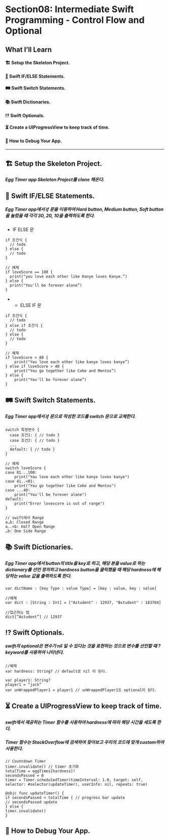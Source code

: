 Section08: Intermediate Swift Programming - Control Flow and Optional
===
What I’ll Learn
---
#### 🏗 Setup the Skeleton Project.
#### 🤔 Swift IF/ELSE Statements.
#### 🛤 Swift Switch Statements.
#### 📚 Swift Dictionaries.
#### ⁉️ Swift Optionals.
#### ⏳ Create a UIProgressView to keep track of time.
#### 🐞 How to Debug Your App.
***

## 🏗 Setup the Skeleton Project.
##### Egg Timer app Skeleton Project를 clone 해온다.


## 🤔 Swift IF/ELSE Statements.
##### Egg Timer app에서 if 문을 이용하여 Hard button, Medium button, Soft button을 눌렀을 때 각각 30, 20, 10을 출력하도록 한다.
* IF ELSE 문
```
if 조건식 {
  // todo
} else {
  // todo
}

// 예제
if loveScore == 100 {
  print("you love each other like Kanye loves Kanye.”)
} else { 
  print("You'll be forever alone”)
}
```

* - ELSE IF 문
```
if 조건식 {
  // todo
} else if 조건식 {
  // todo
} else {
  // todo
}

// 예제
if loveScore > 80 {
    print("You love each other like kanye loves kanye”)
} else if loveScore > 40 {
    print("You go together like Coke and Mentos”)
} else {
    print("You'll be forever alone”)
}
```


## 🛤 Swift Switch Statements.
##### Egg Timer app에서 if 문으로 작성한 코드를 switch 문으로 교체한다.
```
switch 특정변수 {
  case 조건1: { // todo }
  case 조건2: { // todo }
  ...
  default: { // todo }
}

// 예제
switch loveScore {
case 81...100:
    print("You love each other like kanye loves kanye")
case 41..<81:
    print("You go together like Coke and Mentos")
case ...40:
    print("You'll be forever alone")
default:
    print("Error lovescore is out of range")
}

// swift에서 Range
a…b: Closed Range
a..<b: Half Open Range
…b: One Side Range
```


## 📚 Swift Dictionaries.
##### Egg Timer app에서 button의 title을 key로 하고, 해당 분을 value로 하는 dictionary를 선언 정의하고 hardness button을 클릭했을 때 해당 hardness에 해당하는 value 값을 출력하도록 한다.

```
var dictName : [key Type : value Type] = [key : value, key : value]

//예제
var dict : [String : Int] = ["Astudent" : 12937, "Bstudent" : 183784]

//접근하는 법
dict[“Astudent”] // 12937
```

## ⁉️ Swift Optionals.
##### swift의 optional은 변수가 nil 일 수 있다는 것을 표현하는 것으로 변수를 선언할 때 ? keyword를 사용하여 나타낸다.

```
//예제
var hardness: String? // default로 nil 이 된다.

var player1: String?
player1 = “jack”
var unWrappedPlayer1 = player1 // unWrappedPlayer1도 optional이 된다.
```

## ⏳ Create a UIProgressView to keep track of time.
##### swift에서 제공하는 Timer 함수를 사용하여 hardness에 따라 해당 시간을 세도록 한다.
##### Timer 함수는 StackOverflow에 검색하여 찾아보고 우리의 코드에 맞게 custom하여 사용한다.

```
// Countdown Timer
timer.invalidate() // timer 초기화
totalTime = eggTimes[hardness]!
secondsPassed = 0
timer = Timer.scheduledTimer(timeInterval: 1.0, target: self, selector: #selector(updateTimer), userInfo: nil, repeats: true)

@objc func updateTimer() {
if secondsPassed < totalTime { // progress bar update
// secondsPassed update
} else {
timer.invalidate()
}
```

## 🐞 How to Debug Your App.

